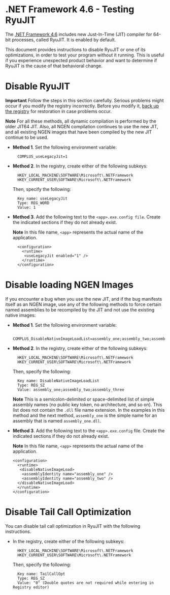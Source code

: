 .NET Framework 4.6 - Testing RyuJIT
===================================

The [.NET Framework 4.6](http://blogs.msdn.com/b/dotnet/archive/2015/07/20/announcing-net-framework-4-6.aspx#net-framework-46) includes new Just-In-Time (JIT) compiler for 64-bit processes, called RyuJIT. It is enabled by default. 

This document provides instructions to disable RyuJIT or one of its optimizations, in order to test your program without it running. This is useful if you experience unexpected product behavior and want to determine if RyuJIT is the cause of that behavioral change.

Disable RyuJIT
==============

**Important** Follow the steps in this section carefully. Serious problems might
occur if you modify the registry incorrectly. Before you modify it,
[back up the registry](http://support.microsoft.com/kb/322756) for restoration
in case problems occur.

**Note** For all these methods, all dynamic compilation is performed by the older
JIT64 JIT. Also, all NGEN compilation continues to use the new JIT, and all
existing NGEN images that have been compiled by the new JIT continue to be used.

* **Method 1**. Set the following environment variable:

        COMPLUS_useLegacyJit=1

* **Method 2**. In the registry, create either of the following subkeys:

        HKEY_LOCAL_MACHINE\SOFTWARE\Microsoft\.NETFramework
        HKEY_CURRENT_USER\SOFTWARE\Microsoft\.NETFramework

  Then, specify the following:

        Key name: useLegacyJit
        Type: REG_WORD
        Value: 1

* **Method 3**. Add the following text to the `<app>.exe.config file`. Create
  the indicated sections if they do not already exist.

  **Note** In this file name, `<app>` represents the actual name of the
  application.

        <configuration>
          <runtime>
           <useLegacyJit enabled="1" />
          </runtime>
        </configuration>

Disable loading NGEN Images
===========================

If you encounter a bug when you use the new JIT, and if the bug manifests itself
as an NGEN image, use any of the following methods to force certain named
assemblies to be recompiled by the JIT and not use the existing native images:

* **Method 1**. Set the following environment variable:

        COMPLUS_DisableNativeImageLoadList=assembly_one;assembly_two;assembly_three

* **Method 2**. In the registry, create either of the following subkeys:

        HKEY_LOCAL_MACHINE\SOFTWARE\Microsoft\.NETFramework
        HKEY_CURRENT_USER\SOFTWARE\Microsoft\.NETFramework

  Then, specify the following:

        Key name: DisableNativeImageLoadList
        Type: REG_SZ
        Value: assembly_one;assembly_two;assembly_three

  **Note** This is a semicolon-delimited or space-delimited list of simple
  assembly names (no public key token, no architecture, and so on). This list
  does not contain the `.dll` file name extension. In the examples in this
  method and the next method, `assembly_one` is the simple name for an assembly
  that is named `assembly_one.dll`.

* **Method 3**. Add the following text to the `<app>.exe.config` file. Create
  the indicated sections if they do not already exist.

  **Note** In this file name, `<app>` represents the actual name of the
  application.

      <configuration>
        <runtime>
         <disableNativeImageLoad>
          <assemblyIdentity name="assembly_one" />
          <assemblyIdentity name="assembly_two" />
        </disableNativeImageLoad>
        </runtime>
      </configuration>

Disable Tail Call Optimization
==============================

You can disable tail call optimization in RyuJIT with the following instructions.

* In the registry, create either of the following subkeys:

        HKEY_LOCAL_MACHINE\SOFTWARE\Microsoft\.NETFramework
        HKEY_CURRENT_USER\SOFTWARE\Microsoft\.NETFramework

  Then, specify the following:

        Key name: TailCallOpt
        Type: REG_SZ
        Value: "0" (Double quotes are not required while entering in Registry editor)
